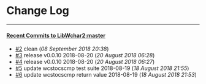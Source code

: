 
# Change Log
----------

#### [Recent Commits to LibWchar2:master](https://github.com/ClnViewer/LibWchar2/commits/master.atom)

- [#2](https://github.com/ClnViewer/LibWchar2/commit/4724fcc197dda2bd94d95fc6aafef9fe17e01cee)  	clean (*08 September 2018 20:38*)
- [#3](https://github.com/ClnViewer/LibWchar2/commit/0207040c62067946380616ac23963e61242857c6)  	release v0.0.10 2018-08-20 (*20 August 2018 06:28*)
- [#4](https://github.com/ClnViewer/LibWchar2/commit/3150afa46478307a50c5471ce11cea54c507cced)  	release v0.0.10 2018-08-20 (*20 August 2018 06:27*)
- [#5](https://github.com/ClnViewer/LibWchar2/commit/8e165af3949612d6c9580f7587b72727c17532a3)  	update wcstocscmp test suite 2018-08-19 (*18 August 2018 21:55*)
- [#6](https://github.com/ClnViewer/LibWchar2/commit/c3b2dd9b4256379a703a0c41ebdb09b328d6d743)  	update wcstocscmp return value 2018-08-19 (*18 August 2018 21:53*)
